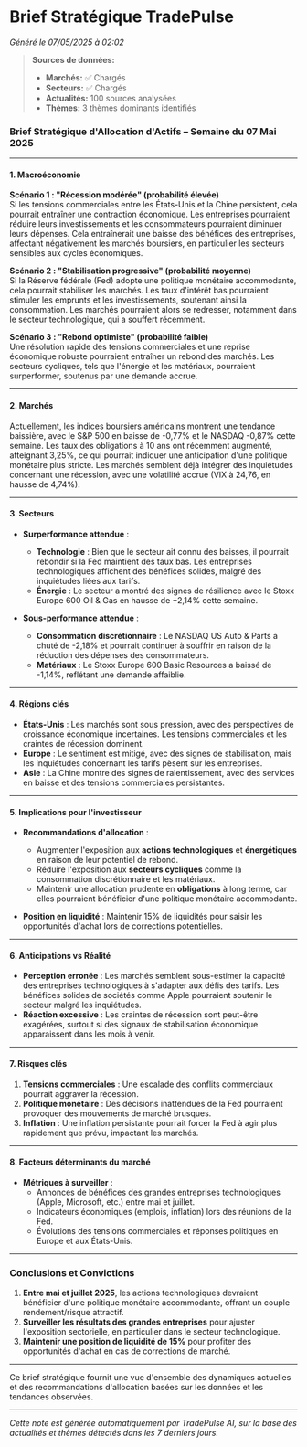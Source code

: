 # Brief Stratégique TradePulse

*Généré le 07/05/2025 à 02:02*

> **Sources de données:**
> - **Marchés:** ✅ Chargés
> - **Secteurs:** ✅ Chargés
> - **Actualités:** 100 sources analysées
> - **Thèmes:** 3 thèmes dominants identifiés

### Brief Stratégique d'Allocation d'Actifs – Semaine du 07 Mai 2025

---

#### 1. **Macroéconomie**

**Scénario 1 : "Récession modérée" (probabilité élevée)**  
Si les tensions commerciales entre les États-Unis et la Chine persistent, cela pourrait entraîner une contraction économique. Les entreprises pourraient réduire leurs investissements et les consommateurs pourraient diminuer leurs dépenses. Cela entraînerait une baisse des bénéfices des entreprises, affectant négativement les marchés boursiers, en particulier les secteurs sensibles aux cycles économiques.

**Scénario 2 : "Stabilisation progressive" (probabilité moyenne)**  
Si la Réserve fédérale (Fed) adopte une politique monétaire accommodante, cela pourrait stabiliser les marchés. Les taux d'intérêt bas pourraient stimuler les emprunts et les investissements, soutenant ainsi la consommation. Les marchés pourraient alors se redresser, notamment dans le secteur technologique, qui a souffert récemment.

**Scénario 3 : "Rebond optimiste" (probabilité faible)**  
Une résolution rapide des tensions commerciales et une reprise économique robuste pourraient entraîner un rebond des marchés. Les secteurs cycliques, tels que l'énergie et les matériaux, pourraient surperformer, soutenus par une demande accrue.

---

#### 2. **Marchés**

Actuellement, les indices boursiers américains montrent une tendance baissière, avec le S&P 500 en baisse de -0,77% et le NASDAQ -0,87% cette semaine. Les taux des obligations à 10 ans ont récemment augmenté, atteignant 3,25%, ce qui pourrait indiquer une anticipation d'une politique monétaire plus stricte. Les marchés semblent déjà intégrer des inquiétudes concernant une récession, avec une volatilité accrue (VIX à 24,76, en hausse de 4,74%).

---

#### 3. **Secteurs**

- **Surperformance attendue** :  
  - **Technologie** : Bien que le secteur ait connu des baisses, il pourrait rebondir si la Fed maintient des taux bas. Les entreprises technologiques affichent des bénéfices solides, malgré des inquiétudes liées aux tarifs.
  - **Énergie** : Le secteur a montré des signes de résilience avec le Stoxx Europe 600 Oil & Gas en hausse de +2,14% cette semaine.

- **Sous-performance attendue** :  
  - **Consommation discrétionnaire** : Le NASDAQ US Auto & Parts a chuté de -2,18% et pourrait continuer à souffrir en raison de la réduction des dépenses des consommateurs.
  - **Matériaux** : Le Stoxx Europe 600 Basic Resources a baissé de -1,14%, reflétant une demande affaiblie.

---

#### 4. **Régions clés**

- **États-Unis** : Les marchés sont sous pression, avec des perspectives de croissance économique incertaines. Les tensions commerciales et les craintes de récession dominent.
- **Europe** : Le sentiment est mitigé, avec des signes de stabilisation, mais les inquiétudes concernant les tarifs pèsent sur les entreprises.
- **Asie** : La Chine montre des signes de ralentissement, avec des services en baisse et des tensions commerciales persistantes.

---

#### 5. **Implications pour l'investisseur**

- **Recommandations d'allocation** :
  - Augmenter l'exposition aux **actions technologiques** et **énergétiques** en raison de leur potentiel de rebond.
  - Réduire l'exposition aux **secteurs cycliques** comme la consommation discrétionnaire et les matériaux.
  - Maintenir une allocation prudente en **obligations** à long terme, car elles pourraient bénéficier d'une politique monétaire accommodante.

- **Position en liquidité** : Maintenir 15% de liquidités pour saisir les opportunités d'achat lors de corrections potentielles.

---

#### 6. **Anticipations vs Réalité**

- **Perception erronée** : Les marchés semblent sous-estimer la capacité des entreprises technologiques à s'adapter aux défis des tarifs. Les bénéfices solides de sociétés comme Apple pourraient soutenir le secteur malgré les inquiétudes.
- **Réaction excessive** : Les craintes de récession sont peut-être exagérées, surtout si des signaux de stabilisation économique apparaissent dans les mois à venir.

---

#### 7. **Risques clés**

1. **Tensions commerciales** : Une escalade des conflits commerciaux pourrait aggraver la récession.
2. **Politique monétaire** : Des décisions inattendues de la Fed pourraient provoquer des mouvements de marché brusques.
3. **Inflation** : Une inflation persistante pourrait forcer la Fed à agir plus rapidement que prévu, impactant les marchés.

---

#### 8. **Facteurs déterminants du marché**

- **Métriques à surveiller** :
  - Annonces de bénéfices des grandes entreprises technologiques (Apple, Microsoft, etc.) entre mai et juillet.
  - Indicateurs économiques (emplois, inflation) lors des réunions de la Fed.
  - Évolutions des tensions commerciales et réponses politiques en Europe et aux États-Unis.

---

### Conclusions et Convictions

1. **Entre mai et juillet 2025**, les actions technologiques devraient bénéficier d'une politique monétaire accommodante, offrant un couple rendement/risque attractif.
2. **Surveiller les résultats des grandes entreprises** pour ajuster l'exposition sectorielle, en particulier dans le secteur technologique.
3. **Maintenir une position de liquidité de 15%** pour profiter des opportunités d'achat en cas de corrections de marché.

--- 

Ce brief stratégique fournit une vue d'ensemble des dynamiques actuelles et des recommandations d'allocation basées sur les données et les tendances observées.

---

*Cette note est générée automatiquement par TradePulse AI, sur la base des actualités et thèmes détectés dans les 7 derniers jours.*
